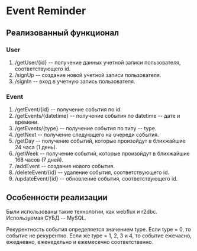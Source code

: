 # Event Reminder

## Реализованный функционал
### User
1. /getUser/{id} -- получение данных учетной записи пользователя, соответствующего id.
2. /signUp -- создание новой учетной записи пользователя.
3. /signIn -- вход в учетную запись пользователя.

### Event
1. /getEvent/{id} -- получение события по id.
2. /getEvents/{datetime} -- получение события по datetime -- дате и времени.
3. /getEvents/{type} -- получение события по типу -- type.
4. /getNext -- получение следующего на очереди события.
5. /getDay -- получение событий, которые произойдут в блихжайшие 24 часа (1 день).
6. /getWeek -- получение событий, которые произойдут в блихжайшие 168 часов (7 дней).
7. /addEvent -- создание нового события.
8. /deleteEvent/{id} -- удаление события, соответствующего id.
9. /updateEvent/{id} -- обновление события, соответствующего id.

## Особенности реализации
Были использованы такие технологии, как webflux и r2dbc. Используемая СУБД -- MySQL.

Рекурентность события определяется значением type. Если type = 0, то событие не рекурентно. Если же type = 1, 2, 3 и 4, то событие ежечасно, ежедневно, еженедельно и ежемесечно соответственно.
